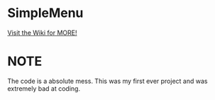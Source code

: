 # SimpleMenu

[Visit the Wiki for MORE!](https://github.com/Thymester/SimpleMenu/wiki)

# NOTE

The code is a absolute mess. This was my first ever project and was extremely bad at coding.
